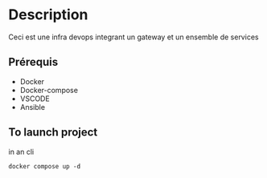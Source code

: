 # Description
Ceci est une infra devops integrant un gateway et un ensemble de services
## Prérequis
* Docker
* Docker-compose 
* VSCODE
* Ansible
## To launch project
in an cli
```shell
docker compose up -d
```
